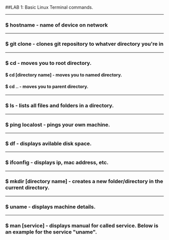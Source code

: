 
##LAB 1: Basic Linux Terminal commands.  

---
### $ hostname - name of device on network  
---
### $ git clone - clones git repository to whatver directory you're in  
---
### $ cd - moves you to root directory.  
#### $ cd [directory name] - moves you to named directory.  

#### $ cd .. - moves you to parent directory.  
---
### $ ls - lists all files and folders in a directory.  
---
### $ ping localost - pings your own machine. 
---
### $ df - displays avilable disk space.
---
### $ ifconfig - displays ip, mac address, etc. 
---
### $ mkdir [directory name] - creates a new folder/directory in the current directory.  
---
### $ uname - displays machine details.
---
### $ man [service] - displays manual for called service. Below is an example for the service "uname".
